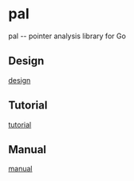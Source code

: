 # pal

pal -- pointer analysis library for Go

## Design


[design](docs/design/index.md)

## Tutorial

[tutorial](docs/tutorial/index.md)

## Manual

[manual](docs/manual/index.md)


